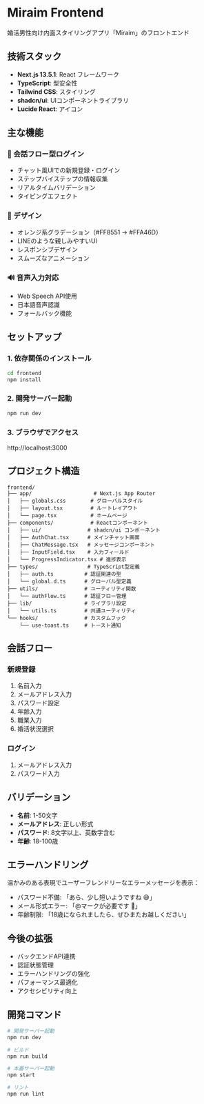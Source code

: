 # Miraim Frontend

婚活男性向け内面スタイリングアプリ「Miraim」のフロントエンド

## 技術スタック

- **Next.js 13.5.1**: React フレームワーク
- **TypeScript**: 型安全性
- **Tailwind CSS**: スタイリング
- **shadcn/ui**: UIコンポーネントライブラリ
- **Lucide React**: アイコン

## 主な機能

### 🎯 会話フロー型ログイン
- チャット風UIでの新規登録・ログイン
- ステップバイステップの情報収集
- リアルタイムバリデーション
- タイピングエフェクト

### 🎨 デザイン
- オレンジ系グラデーション（#FF8551 → #FFA46D）
- LINEのような親しみやすいUI
- レスポンシブデザイン
- スムーズなアニメーション

### 🔊 音声入力対応
- Web Speech API使用
- 日本語音声認識
- フォールバック機能

## セットアップ

### 1. 依存関係のインストール

```bash
cd frontend
npm install
```

### 2. 開発サーバー起動

```bash
npm run dev
```

### 3. ブラウザでアクセス

http://localhost:3000

## プロジェクト構造

```
frontend/
├── app/                    # Next.js App Router
│   ├── globals.css        # グローバルスタイル
│   ├── layout.tsx         # ルートレイアウト
│   └── page.tsx           # ホームページ
├── components/            # Reactコンポーネント
│   ├── ui/               # shadcn/ui コンポーネント
│   ├── AuthChat.tsx      # メインチャット画面
│   ├── ChatMessage.tsx   # メッセージコンポーネント
│   ├── InputField.tsx    # 入力フィールド
│   └── ProgressIndicator.tsx # 進捗表示
├── types/                # TypeScript型定義
│   ├── auth.ts          # 認証関連の型
│   └── global.d.ts      # グローバル型定義
├── utils/               # ユーティリティ関数
│   └── authFlow.ts      # 認証フロー管理
├── lib/                 # ライブラリ設定
│   └── utils.ts         # 共通ユーティリティ
└── hooks/               # カスタムフック
    └── use-toast.ts     # トースト通知
```

## 会話フロー

### 新規登録
1. 名前入力
2. メールアドレス入力
3. パスワード設定
4. 年齢入力
5. 職業入力
6. 婚活状況選択

### ログイン
1. メールアドレス入力
2. パスワード入力

## バリデーション

- **名前**: 1-50文字
- **メールアドレス**: 正しい形式
- **パスワード**: 8文字以上、英数字含む
- **年齢**: 18-100歳

## エラーハンドリング

温かみのある表現でユーザーフレンドリーなエラーメッセージを表示：

- パスワード不備: 「あら、少し短いようですね 😅」
- メール形式エラー: 「@マークが必要です 📧」
- 年齢制限: 「18歳になられましたら、ぜひまたお越しください」

## 今後の拡張

- バックエンドAPI連携
- 認証状態管理
- エラーハンドリングの強化
- パフォーマンス最適化
- アクセシビリティ向上

## 開発コマンド

```bash
# 開発サーバー起動
npm run dev

# ビルド
npm run build

# 本番サーバー起動
npm start

# リント
npm run lint
```